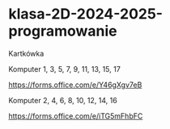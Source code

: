# klasa-2D-2024-2025-programowanie


Kartkówka

Komputer 1, 3, 5, 7, 9, 11, 13, 15, 17

https://forms.office.com/e/Y46gXgv7eB

Komputer 2, 4, 6, 8, 10, 12, 14, 16

https://forms.office.com/e/iTG5mFhbFC

